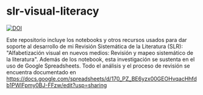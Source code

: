 # slr-visual-literacy
[![DOI](https://zenodo.org/badge/DOI/10.5281/zenodo.2576071.svg)](https://doi.org/10.5281/zenodo.2576071)

Este repositorio incluye los notebooks y otros recursos usados para dar soporte al desarrollo de mi Revisión Sistemática de la Literatura (SLR): "Alfabetización visual en nuevos medios: Revisión y mapeo sistemático de la literatura". 
Además de los notebook, esta investigación se sustenta en el uso de Google Spreadsheets. Todo el análisis y el proceso de revisión se encuentra documentado en https://docs.google.com/spreadsheets/d/170_PZ_BE6yzx00GEOHvqacHhfdb1PWlFpmy0BJ-FFzw/edit?usp=sharing
